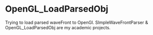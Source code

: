 # OpenGL_LoadParsedObj
Trying to load parsed waveFront to OpenGl.
SImpleWaveFrontParser & OpenGL_LoadParsedObj are my academic projects. 
